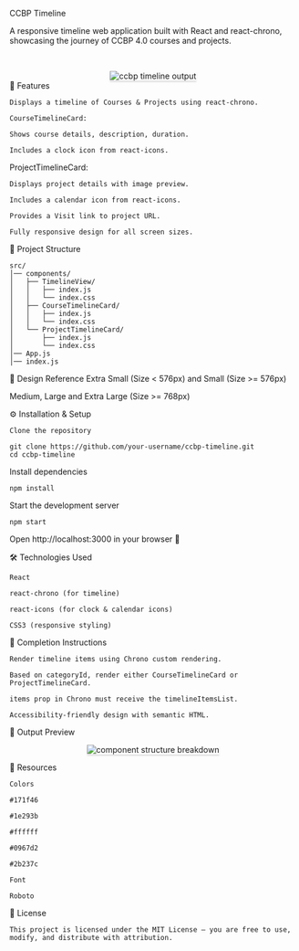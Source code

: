 CCBP Timeline

A responsive timeline web application built with React and react-chrono, showcasing the journey of CCBP 4.0 courses and projects.

<br/> <div align="center"> <img src="https://assets.ccbp.in/frontend/content/react-js/ccbp-timeline-output.gif" alt="ccbp timeline output" style="max-width:70%;box-shadow:0 2.8px 2.2px rgba(0, 0, 0, 0.12)"> </div>
📌 Features
```
Displays a timeline of Courses & Projects using react-chrono.

CourseTimelineCard:

Shows course details, description, duration.

Includes a clock icon from react-icons.
```
ProjectTimelineCard:
```
Displays project details with image preview.

Includes a calendar icon from react-icons.

Provides a Visit link to project URL.

Fully responsive design for all screen sizes.
```
📂 Project Structure
```
src/
│── components/
│   ├── TimelineView/
│   │   ├── index.js
│   │   └── index.css
│   ├── CourseTimelineCard/
│   │   ├── index.js
│   │   └── index.css
│   └── ProjectTimelineCard/
│       ├── index.js
│       └── index.css
│── App.js
│── index.js
```

🎨 Design Reference
Extra Small (Size < 576px) and Small (Size >= 576px)

Medium, Large and Extra Large (Size >= 768px)

⚙️ Installation & Setup
```
Clone the repository

git clone https://github.com/your-username/ccbp-timeline.git
cd ccbp-timeline
```

Install dependencies
```
npm install
```

Start the development server
```
npm start

```
Open http://localhost:3000 in your browser 🚀

🛠️ Technologies Used
```
React

react-chrono (for timeline)

react-icons (for clock & calendar icons)

CSS3 (responsive styling)
```
📝 Completion Instructions
```
Render timeline items using Chrono custom rendering.

Based on categoryId, render either CourseTimelineCard or ProjectTimelineCard.

items prop in Chrono must receive the timelineItemsList.

Accessibility-friendly design with semantic HTML.
```
🎯 Output Preview
<p align="center"> <img src="https://assets.ccbp.in/frontend/content/react-js/ccbp-timeline-component-structure-breakdown.png" alt="component structure breakdown" style="max-width:100%;box-shadow:0 2.8px 2.2px rgba(0, 0, 0, 0.12)"> </p>

🎨 Resources
```
Colors

#171f46

#1e293b

#ffffff

#0967d2

#2b237c

Font

Roboto
```
📄 License
```
This project is licensed under the MIT License – you are free to use, modify, and distribute with attribution.
```
